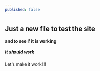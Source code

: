 ```yaml
---
published: false
---
```

## Just a new file to test the site

#### and to see if it is working
##### It should work
 
Let's make it work!!!!


